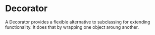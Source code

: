 # Decorator
A Decorator provides a flexible alternative to subclassing for extending functionality.
It does that by wrapping one object aroung another.
